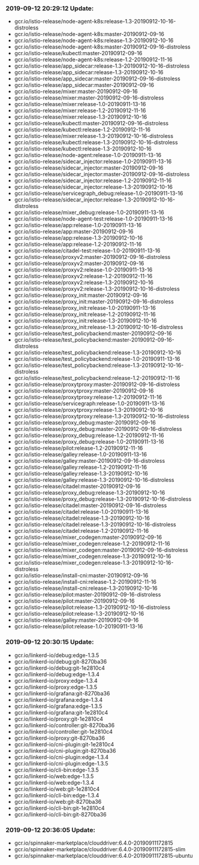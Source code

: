 ### 2019-09-12 20:29:12 Update:

- gcr.io/istio-release/node-agent-k8s:release-1.3-20190912-10-16-distroless
- gcr.io/istio-release/node-agent-k8s:master-20190912-09-16
- gcr.io/istio-release/node-agent-k8s:release-1.3-20190912-10-16
- gcr.io/istio-release/node-agent-k8s:master-20190912-09-16-distroless
- gcr.io/istio-release/kubectl:master-20190912-09-16
- gcr.io/istio-release/node-agent-k8s:release-1.2-20190912-11-16
- gcr.io/istio-release/app_sidecar:release-1.3-20190912-10-16-distroless
- gcr.io/istio-release/app_sidecar:release-1.3-20190912-10-16
- gcr.io/istio-release/app_sidecar:master-20190912-09-16-distroless
- gcr.io/istio-release/app_sidecar:master-20190912-09-16
- gcr.io/istio-release/mixer:master-20190912-09-16
- gcr.io/istio-release/mixer:master-20190912-09-16-distroless
- gcr.io/istio-release/mixer:release-1.0-20190911-13-16
- gcr.io/istio-release/mixer:release-1.2-20190912-11-16
- gcr.io/istio-release/mixer:release-1.3-20190912-10-16
- gcr.io/istio-release/kubectl:master-20190912-09-16-distroless
- gcr.io/istio-release/kubectl:release-1.2-20190912-11-16
- gcr.io/istio-release/mixer:release-1.3-20190912-10-16-distroless
- gcr.io/istio-release/kubectl:release-1.3-20190912-10-16-distroless
- gcr.io/istio-release/kubectl:release-1.3-20190912-10-16
- gcr.io/istio-release/node-agent:release-1.0-20190911-13-16
- gcr.io/istio-release/sidecar_injector:release-1.0-20190911-13-16
- gcr.io/istio-release/sidecar_injector:master-20190912-09-16
- gcr.io/istio-release/sidecar_injector:master-20190912-09-16-distroless
- gcr.io/istio-release/sidecar_injector:release-1.2-20190912-11-16
- gcr.io/istio-release/sidecar_injector:release-1.3-20190912-10-16
- gcr.io/istio-release/servicegraph_debug:release-1.0-20190911-13-16
- gcr.io/istio-release/sidecar_injector:release-1.3-20190912-10-16-distroless
- gcr.io/istio-release/mixer_debug:release-1.0-20190911-13-16
- gcr.io/istio-release/node-agent-test:release-1.0-20190911-13-16
- gcr.io/istio-release/app:release-1.0-20190911-13-16
- gcr.io/istio-release/app:master-20190912-09-16
- gcr.io/istio-release/app:release-1.3-20190912-10-16
- gcr.io/istio-release/app:release-1.2-20190912-11-16
- gcr.io/istio-release/citadel-test:release-1.0-20190911-13-16
- gcr.io/istio-release/proxyv2:master-20190912-09-16-distroless
- gcr.io/istio-release/proxyv2:master-20190912-09-16
- gcr.io/istio-release/proxyv2:release-1.0-20190911-13-16
- gcr.io/istio-release/proxyv2:release-1.2-20190912-11-16
- gcr.io/istio-release/proxyv2:release-1.3-20190912-10-16
- gcr.io/istio-release/proxyv2:release-1.3-20190912-10-16-distroless
- gcr.io/istio-release/proxy_init:master-20190912-09-16
- gcr.io/istio-release/proxy_init:master-20190912-09-16-distroless
- gcr.io/istio-release/proxy_init:release-1.0-20190911-13-16
- gcr.io/istio-release/proxy_init:release-1.2-20190912-11-16
- gcr.io/istio-release/proxy_init:release-1.3-20190912-10-16
- gcr.io/istio-release/proxy_init:release-1.3-20190912-10-16-distroless
- gcr.io/istio-release/test_policybackend:master-20190912-09-16
- gcr.io/istio-release/test_policybackend:master-20190912-09-16-distroless
- gcr.io/istio-release/test_policybackend:release-1.3-20190912-10-16
- gcr.io/istio-release/test_policybackend:release-1.0-20190911-13-16
- gcr.io/istio-release/test_policybackend:release-1.3-20190912-10-16-distroless
- gcr.io/istio-release/test_policybackend:release-1.2-20190912-11-16
- gcr.io/istio-release/proxytproxy:master-20190912-09-16-distroless
- gcr.io/istio-release/proxytproxy:master-20190912-09-16
- gcr.io/istio-release/proxytproxy:release-1.2-20190912-11-16
- gcr.io/istio-release/servicegraph:release-1.0-20190911-13-16
- gcr.io/istio-release/proxytproxy:release-1.3-20190912-10-16
- gcr.io/istio-release/proxytproxy:release-1.3-20190912-10-16-distroless
- gcr.io/istio-release/proxy_debug:master-20190912-09-16
- gcr.io/istio-release/proxy_debug:master-20190912-09-16-distroless
- gcr.io/istio-release/proxy_debug:release-1.2-20190912-11-16
- gcr.io/istio-release/proxy_debug:release-1.0-20190911-13-16
- gcr.io/istio-release/pilot:release-1.2-20190912-11-16
- gcr.io/istio-release/galley:release-1.0-20190911-13-16
- gcr.io/istio-release/galley:master-20190912-09-16-distroless
- gcr.io/istio-release/galley:release-1.2-20190912-11-16
- gcr.io/istio-release/galley:release-1.3-20190912-10-16
- gcr.io/istio-release/galley:release-1.3-20190912-10-16-distroless
- gcr.io/istio-release/citadel:master-20190912-09-16
- gcr.io/istio-release/proxy_debug:release-1.3-20190912-10-16
- gcr.io/istio-release/proxy_debug:release-1.3-20190912-10-16-distroless
- gcr.io/istio-release/citadel:master-20190912-09-16-distroless
- gcr.io/istio-release/citadel:release-1.0-20190911-13-16
- gcr.io/istio-release/citadel:release-1.3-20190912-10-16
- gcr.io/istio-release/citadel:release-1.3-20190912-10-16-distroless
- gcr.io/istio-release/citadel:release-1.2-20190912-11-16
- gcr.io/istio-release/mixer_codegen:master-20190912-09-16
- gcr.io/istio-release/mixer_codegen:release-1.2-20190912-11-16
- gcr.io/istio-release/mixer_codegen:master-20190912-09-16-distroless
- gcr.io/istio-release/mixer_codegen:release-1.3-20190912-10-16
- gcr.io/istio-release/mixer_codegen:release-1.3-20190912-10-16-distroless
- gcr.io/istio-release/install-cni:master-20190912-09-16
- gcr.io/istio-release/install-cni:release-1.2-20190912-11-16
- gcr.io/istio-release/install-cni:release-1.3-20190912-10-16
- gcr.io/istio-release/pilot:master-20190912-09-16-distroless
- gcr.io/istio-release/pilot:master-20190912-09-16
- gcr.io/istio-release/pilot:release-1.3-20190912-10-16-distroless
- gcr.io/istio-release/pilot:release-1.3-20190912-10-16
- gcr.io/istio-release/galley:master-20190912-09-16
- gcr.io/istio-release/pilot:release-1.0-20190911-13-16
### 2019-09-12 20:30:15 Update:

- gcr.io/linkerd-io/debug:edge-1.3.5
- gcr.io/linkerd-io/debug:git-8270ba36
- gcr.io/linkerd-io/debug:git-1e2810c4
- gcr.io/linkerd-io/debug:edge-1.3.4
- gcr.io/linkerd-io/proxy:edge-1.3.4
- gcr.io/linkerd-io/proxy:edge-1.3.5
- gcr.io/linkerd-io/grafana:git-8270ba36
- gcr.io/linkerd-io/grafana:edge-1.3.4
- gcr.io/linkerd-io/grafana:edge-1.3.5
- gcr.io/linkerd-io/grafana:git-1e2810c4
- gcr.io/linkerd-io/proxy:git-1e2810c4
- gcr.io/linkerd-io/controller:git-8270ba36
- gcr.io/linkerd-io/controller:git-1e2810c4
- gcr.io/linkerd-io/proxy:git-8270ba36
- gcr.io/linkerd-io/cni-plugin:git-1e2810c4
- gcr.io/linkerd-io/cni-plugin:git-8270ba36
- gcr.io/linkerd-io/cni-plugin:edge-1.3.4
- gcr.io/linkerd-io/cni-plugin:edge-1.3.5
- gcr.io/linkerd-io/cli-bin:edge-1.3.5
- gcr.io/linkerd-io/web:edge-1.3.5
- gcr.io/linkerd-io/web:edge-1.3.4
- gcr.io/linkerd-io/web:git-1e2810c4
- gcr.io/linkerd-io/cli-bin:edge-1.3.4
- gcr.io/linkerd-io/web:git-8270ba36
- gcr.io/linkerd-io/cli-bin:git-1e2810c4
- gcr.io/linkerd-io/cli-bin:git-8270ba36
### 2019-09-12 20:36:05 Update:

- gcr.io/spinnaker-marketplace/clouddriver:6.4.0-20190911172815
- gcr.io/spinnaker-marketplace/clouddriver:6.4.0-20190911172815-slim
- gcr.io/spinnaker-marketplace/clouddriver:6.4.0-20190911172815-ubuntu
